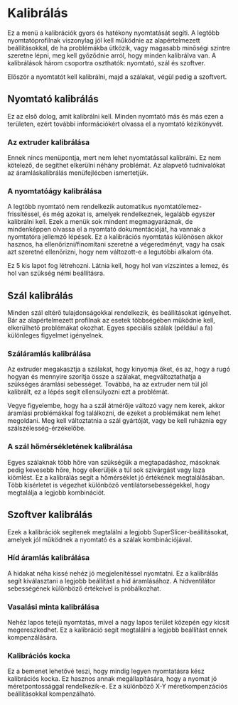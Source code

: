# Kalibrálás

Ez a menü a kalibrációk gyors és hatékony nyomtatását segíti. A legtöbb nyomtatóprofilnak viszonylag jól kell működnie az alapértelmezett beállításokkal, de ha problémákba ütközik, vagy magasabb minőségi szintre szeretne lépni, meg kell győződnie arról, hogy minden kalibrálva van. A kalibrálások három csoportra oszthatók: nyomtató, szál és szoftver.

Először a nyomtatót kell kalibrálni, majd a szálakat, végül pedig a szoftvert.

## Nyomtató kalibrálás

Ez az első dolog, amit kalibrálni kell. Minden nyomtató más és más ezen a területen, ezért további információkért olvassa el a nyomtató kézikönyvét.

### Az extruder kalibrálása

Ennek nincs menüpontja, mert nem lehet nyomtatással kalibrálni. Ez nem kötelező, de segíthet elkerülni néhány problémát. Az alapvető tudnivalókat az áramláskalibrálás menüfejlécben ismertetjük.

### A nyomtatóágy kalibrálása

A legtöbb nyomtató nem rendelkezik automatikus nyomtatólemez-frissítéssel, és még azokat is, amelyek rendelkeznek, legalább egyszer kalibrálni kell. Ezek a menük sok mindent megmagyaráznak, de mindenképpen olvassa el a nyomtató dokumentációját, ha vannak a nyomtatóra jellemző lépések. Ez a kalibrációs nyomtatás különösen akkor hasznos, ha ellenőrizni/finomítani szeretné a végeredményt, vagy ha csak azt szeretné ellenőrizni, hogy nem változott-e a legutóbbi alkalom óta.

Ez 5 kis lapot fog létrehozni. Látnia kell, hogy hol van vízszintes a lemez, és hol van szükség némi beállításra.

## Szál kalibrálás

Minden szál eltérő tulajdonságokkal rendelkezik, és beállításokat igényelhet. Bár az alapértelmezett profilnak az esetek többségében működnie kell, elkerülhető problémákat okozhat. Egyes speciális szálak \(például a fa\) különleges figyelmet igényelnek.

### Száláramlás kalibrálása

Az extruder megakasztja a szálakat, hogy kinyomja őket, és az, hogy a rugó hogyan és mennyire szorítja össze a szálakat, megváltoztathatja a szükséges áramlási sebességet. Továbbá, ha az extruder nem túl jól kalibrált, ez a lépés segít ellensúlyozni ezt a problémát.

Vegye figyelembe, hogy ha a szál átmérője változó vagy nem kerek, akkor áramlási problémákkal fog találkozni, de ezeket a problémákat nem lehet megoldani. Meg kell változtatnia a szál gyártóját, vagy be kell ruháznia egy szálszélesség-érzékelőbe.

### A szál hőmérsékletének kalibrálása

Egyes szálaknak több hőre van szükségük a megtapadáshoz, másoknak pedig kevesebb hőre, hogy elkerüljék a túl sok szivárgást vagy laza kiömlést. Ez a kalibrálás segít a hőmérséklet jó értékének megtalálásában. Több kísérletet is végezhet különböző ventilátorsebességekkel, hogy megtalálja a legjobb kombinációt.

## Szoftver kalibrálás

Ezek a kalibrációk segítenek megtalálni a legjobb SuperSlicer-beállításokat, amelyek jól működnek a nyomtató és a szálak kombinációjával.

### Híd áramlás kalibrálása

A hidakat néha kissé nehéz jó megjelenítéssel nyomtatni. Ez a kalibrálás segít kiválasztani a legjobb beállítást a híd áramlásához. A hídventilátor sebességének különböző értékeivel is próbálkozhat.

### Vasalási minta kalibrálása

Nehéz lapos tetejű nyomtatás, mivel a nagy lapos terület közepén egy kicsit megereszkedhet. Ez a kalibráció segít megtalálni a legjobb beállítást ennek kompenzálására.

### Kalibrációs kocka

Ez a bemenet lehetővé teszi, hogy mindig legyen nyomtatásra kész kalibrációs kocka. Ez hasznos annak megállapítására, hogy a nyomat jó méretpontossággal rendelkezik-e. Ez a különböző X-Y méretkompenzációs beállításokkal kompenzálható.

